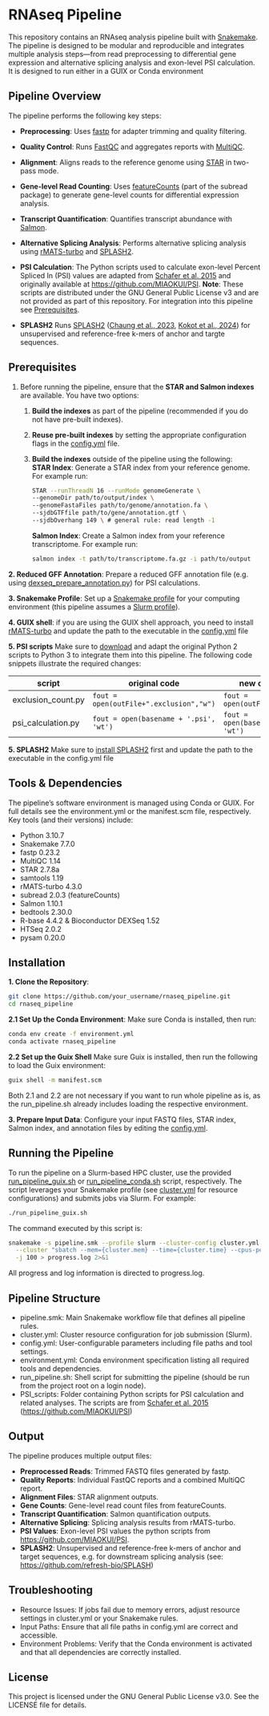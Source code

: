 # RNAseq Pipeline

This repository contains an RNAseq analysis pipeline built with [Snakemake](https://snakemake.readthedocs.io/en/stable/). The pipeline is designed to be modular and reproducible and integrates multiple analysis steps—from read preprocessing to differential gene expression and alternative splicing analysis and exon-level PSI calculation. It is designed to run either in a GUIX or Conda environment

## Pipeline Overview
The pipeline performs the following key steps:
- **Preprocessing**:
Uses [fastp](https://github.com/OpenGene/fastp) for adapter trimming and quality filtering.
- **Quality Control**:
Runs [FastQC](https://www.bioinformatics.babraham.ac.uk/projects/fastqc/) and aggregates reports with [MultiQC](https://github.com/MultiQC/MultiQC).
- **Alignment**:
Aligns reads to the reference genome using [STAR](https://pmc.ncbi.nlm.nih.gov/articles/PMC3530905/) in two-pass mode.
- **Gene-level Read Counting**:
Uses [featureCounts](https://academic.oup.com/bioinformatics/article/30/7/923/232889) (part of the subread package) to generate gene-level counts for differential expression analysis.
- **Transcript Quantification**:
Quantifies transcript abundance with [Salmon](https://combine-lab.github.io/salmon/getting_started/).
- **Alternative Splicing Analysis**:
Performs alternative splicing analysis using [rMATS-turbo](https://github.com/Xinglab/rmats-turbo) and [SPLASH2](https://github.com/refresh-bio/SPLASH/wiki).
- **PSI Calculation**:
The Python scripts used to calculate exon-level Percent Spliced In (PSI) values are adapted from [Schafer et al. 2015](https://currentprotocols.onlinelibrary.wiley.com/doi/full/10.1002/0471142905.hg1116s87) and originally available at https://github.com/MIAOKUI/PSI. **Note**: These scripts are distributed under the GNU General Public License v3 and are not provided as part of this repository. For integration into this pipeline see [Prerequisites](#prerequisites).

- **SPLASH2**
Runs [SPLASH2](https://github.com/refresh-bio/SPLASH) ([Chaung et al., 2023](https://www.cell.com/cell/fulltext/S0092-8674(23)01179-0), [Kokot et al., 2024](https://www.cell.com/cell/fulltext/S0092-8674(23)01179-0)) for unsupervised and reference-free k-mers of anchor and targte sequences.

## Prerequisites
1. Before running the pipeline, ensure that the **STAR and Salmon indexes** are available. You have two options:
    1. **Build the indexes** as part of the pipeline (recommended if you do not have pre-built indexes).
    2. **Reuse pre-built indexes** by setting the appropriate configuration flags in the [config.yml](./config.yml) file.
    3. **Build the indexes** outside of the pipeline using the following: 
\
        **STAR Index**:
        Generate a STAR index from your reference genome. For example run:

        ```bash
        STAR --runThreadN 16 --runMode genomeGenerate \
        --genomeDir path/to/output/index \
        --genomeFastaFiles path/to/genome/annotation.fa \
        --sjdbGTFfile path/to/gene/annotation.gtf \
        --sjdbOverhang 149 \ # general rule: read length -1
        ```

        **Salmon Index**:
        Create a Salmon index from your reference transcriptome. For example run:
        ```bash
        salmon index -t path/to/transcriptome.fa.gz -i path/to/output
        ```

**2. Reduced GFF Annotation**:
Prepare a reduced GFF annotation file (e.g. using [dexseq_prepare_annotation.py](https://bioconductor.org/packages/release/bioc/vignettes/DEXSeq/inst/doc/DEXSeq.html#24_preparing_the_annotation)) for PSI calculations.

**3. Snakemake Profile**:
Set up a [Snakemake profile](https://snakemake.readthedocs.io/en/stable/executing/cli.html) for your computing environment (this pipeline assumes a [Slurm profile](https://github.com/snakemake-profiles)).

**4. GUIX shell**: 
if you are using the GUIX shell approach, you need to install [rMATS-turbo](https://github.com/Xinglab/rmats-turbo) and update the path to the executable in the [config.yml](./config.yml) file

**5. PSI scripts**
Make sure to [download](https://github.com/MIAOKUI/PSI) and adapt the original Python 2 scripts to Python 3 to integrate them into this pipeline. The following code snippets illustrate the required changes:

| script             | original code                                  | new code                        |
|--------------------|------------------------------------------------|---------------------------------|
| exclusion_count.py | `fout = open(outFile+".exclusion","w")`         | `fout = open(outFile,"w")`        |
| psi_calculation.py | `fout = open(basename + '.psi', 'wt')`          | `fout = open(basename, 'wt')`     |

**5. SPLASH2**
Make sure to [install SPLASH2](https://github.com/refresh-bio/SPLASH/wiki/Installation) first and update the path to the executable in the config.yml file

## Tools & Dependencies
The pipeline’s software environment is managed using Conda or GUIX. For full details see the environment.yml or the manifest.scm file, respectively. Key tools (and their versions) include:
- Python 3.10.7
- Snakemake 7.7.0
- fastp 0.23.2
- MultiQC 1.14
- STAR 2.7.8a
- samtools 1.19
- rMATS-turbo 4.3.0
- subread 2.0.3 (featureCounts)
- Salmon 1.10.1
- bedtools 2.30.0
- R-base 4.4.2 & Bioconductor DEXSeq 1.52
- HTSeq 2.0.2
- pysam 0.20.0



## Installation
**1. Clone the Repository**:
```bash
git clone https://github.com/your_username/rnaseq_pipeline.git
cd rnaseq_pipeline
```


**2.1 Set Up the Conda Environment**:
Make sure Conda is installed, then run:

```bash
conda env create -f environment.yml
conda activate rnaseq_pipeline
```

**2.2 Set up the Guix Shell**
Make sure Guix is installed, then run the following to load the Guix environment:

```bash
guix shell -m manifest.scm
```

Both 2.1 and 2.2 are not necessary if you want to run whole pipeline as is, as the run_pipeline.sh already includes loading the respective environment.

**3. Prepare Input Data**:
Configure your input FASTQ files, STAR index, Salmon index, and annotation files by editing the [config.yml](./config.yml).




## Running the Pipeline
To run the pipeline on a Slurm-based HPC cluster, use the provided [run_pipeline_guix.sh](./run_pipeline_guix.sh) or [run_pipeline_conda.sh](./run_pipeline_conda.sh) script, respectively. The script leverages your Snakemake profile (see [cluster.yml](./cluster.yml) for resource configurations) and submits jobs via Slurm. For example:

``` bash
./run_pipeline_guix.sh
```

The command executed by this script is:

```bash
snakemake -s pipeline.smk --profile slurm --cluster-config cluster.yml \
  --cluster "sbatch --mem={cluster.mem} --time={cluster.time} --cpus-per-task={cluster.cpus-per-task} {cluster.log}" \
  -j 100 > progress.log 2>&1
```

All progress and log information is directed to progress.log.

## Pipeline Structure
- pipeline.smk:
Main Snakemake workflow file that defines all pipeline rules.
- cluster.yml:
Cluster resource configuration for job submission (Slurm).
- config.yml:
User-configurable parameters including file paths and tool settings.
- environment.yml:
Conda environment specification listing all required tools and dependencies.
- run_pipeline.sh:
Shell script for submitting the pipeline (should be run from the project root on a login node).
- PSI_scripts:
Folder containing Python scripts for PSI calculation and related analyses. The scripts are from [Schafer et al. 2015](https://currentprotocols.onlinelibrary.wiley.com/doi/full/10.1002/0471142905.hg1116s87) (https://github.com/MIAOKUI/PSI)

## Output
The pipeline produces multiple output files:
- **Preprocessed Reads**:
Trimmed FASTQ files generated by fastp.
- **Quality Reports**:
Individual FastQC reports and a combined MultiQC report.
- **Alignment Files**:
STAR alignment outputs.
- **Gene Counts**:
Gene-level read count files from featureCounts.
- **Transcript Quantification**:
Salmon quantification outputs.
- **Alternative Splicing**:
Splicing analysis results from rMATS-turbo.
- **PSI Values**:
Exon-level PSI values the python scripts from https://github.com/MIAOKUI/PSI.
- **SPLASH2**:
Unsupervised and reference-free k-mers of anchor and target sequences, e.g. for downstream splicing analysis (see: https://github.com/refresh-bio/SPLASH)

## Troubleshooting
- Resource Issues:
If jobs fail due to memory errors, adjust resource settings in cluster.yml or your Snakemake rules.
- Input Paths:
Ensure that all file paths in config.yml are correct and accessible.
- Environment Problems:
Verify that the Conda environment is activated and that all dependencies are correctly installed.

## License
This project is licensed under the GNU General Public License v3.0. See the LICENSE file for details.
